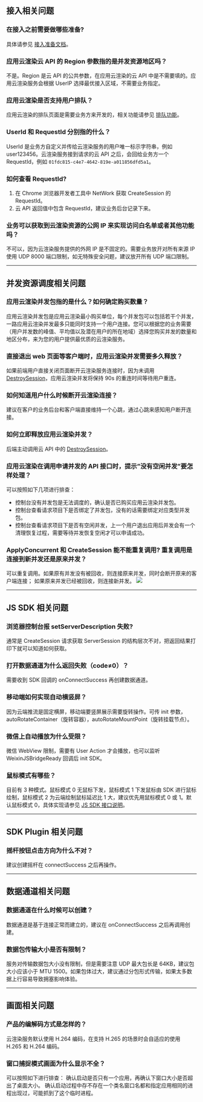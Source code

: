 ## 接入相关问题
### 在接入之前需要做哪些准备?
具体请参见 [接入准备文档](https://cloud.tencent.com/document/product/1547/72169)。

### 应用云渲染云 API 的 Region 参数指的是并发资源地区吗？
不是。Region 是云 API 的公共参数，在应用云渲染的云 API 中是不需要填的。应用云渲染服务会根据 UserIP 选择最优接入区域，不需要业务指定。

### 应用云渲染是否支持用户排队？
应用云渲染的排队页面是需要业务方来开发的，相关功能请参见 [排队功能](https://cloud.tencent.com/document/product/1162/56339)。

### UserId 和 RequestId 分别指的什么？
UserId 是业务方自定义并传给云渲染服务的用户唯一标示字符串，例如 user123456。云渲染服务接到请求的云 API 之后，会回给业务方一个 RequestId，例如 `01fdc815-c4e7-4642-819e-a011856dfd5a1`。

### 如何查看 RequestId?
1. 在 Chrome 浏览器开发者工具中 NetWork 获取 CreateSession 的 RequestId。
2. 云 API 返回值中包含 RequestId，建议业务后台记录下来。

### 业务可以获取到云渲染资源的公网 IP 来实现访问白名单或者其他功能吗？
不可以，因为云渲染服务提供的外网 IP 是不固定的。需要业务放开对所有来源 IP 使用 UDP 8000 端口限制，如无特殊安全问题，建议放开所有 UDP 端口限制。

---
## 并发资源调度相关问题
### 应用云渲染并发包指的是什么？如何确定购买数量？
应用云渲染并发包是应用云渲染最小购买单位，每个并发包可以包括若干个并发，一路应用云渲染并发最多只能同时支持一个用户连接。您可以根据您的业务需要（用户并发数的峰值、平均值以及潜在用户的所在地域）选择您购买并发的数量和地区分布，来为您的用户提供最优质的云渲染服务。

### 直接退出 web 页面等客户端时，应用云渲染并发需要多久释放？
如果前端用户直接关闭页面断开云渲染服务连接时，因为未调用 [DestroySession](https://cloud.tencent.com/document/product/1547/72812)，应用云渲染并发将保持 90s 的重连时间等待用户重连。

### 如何知道用户什么时候断开云渲染连接？
建议在客户的业务后台和客户端直接维持一个心跳，通过心跳来感知用户断开连接。

### 如何立即释放应用云渲染并发？
后端主动调用云 API 中的 [DestroySession](https://cloud.tencent.com/document/product/1547/72812)。

### 应用云渲染在调用申请并发的 API 接口时，提示”没有空闲并发”要怎样处理？
可以按照如下几项进行排查：
- 控制台没有并发包是无法调度的，确认是否已购买应用云渲染并发包。
- 控制台查看请求项目下是否绑定了并发包，没有的话需要绑定对应类型并发包。
- 控制台查看请求项目下是否有空闲并发，上一个用户退出应用后并发会有一个清理恢复过程，需要等待并发恢复空闲才可以申请成功。

### ApplyConcurrent 和 CreateSession 能不能重复调用? 重复调用是连接到新并发还是原来并发？
可以重复调用。如果原有并发没有被回收，则连接原来并发，同时会断开原来的客户端连接； 如果原来并发已经被回收，则连接新并发。
![](https://qcloudimg.tencent-cloud.cn/raw/0366de95821633f5f3aea04a8e84795d.png)

---
## JS SDK 相关问题
### 浏览器控制台报 setServerDescription 失败?
通常是 CreateSession 请求获取 ServerSession 的结构层次不对，把返回结果打印下就可以知道如何获取。 

### 打开数据通道为什么返回失败（code≠0）？
需要收到 SDK 回调的 onConnectSuccess 再创建数据通道。

### 移动端如何实现自动横竖屏？
因为云端推流是固定横屏，移动端要竖屏展示需要旋转操作。可传 init 参数，autoRotateContainer（旋转容器），autoRotateMountPoint（旋转挂载节点）。

### 微信上自动播放为什么受限？
微信 WebView 限制，需要有 User Action 才会播放，也可以监听 WeixinJSBridgeReady 回调后 init SDK。

### 鼠标模式有哪些？
目前有 3 种模式。鼠标模式 0 无鼠标下发，鼠标模式 1 下发鼠标由 SDK 进行鼠标绘制，鼠标模式 2 为云端绘制鼠标延迟比 1 大，建议优先用鼠标模式 0 或 1。默认鼠标模式 0，具体实现请参见 [JS SDK 接口说明](https://cloud.tencent.com/document/product/1547/72694)。

---
## SDK Plugin 相关问题
### 摇杆按钮点击方向为什么不对？
建议创建摇杆在 connectSuccess 之后再操作。

---
## 数据通道相关问题
### 数据通道在什么时候可以创建？
数据通道是基于连接正常而建立的，建议在 onConnectSuccess 之后再调用创建。

### 数据包传输大小是否有限制？
服务对传输数据包大小没有限制，但是需要注意 UDP 最大包长是 64KB，建议包大小应该小于 MTU 1500。如果包体过大，建议通过分包形式传输，如果太多数据上行容易导致拥塞影响体验。

---
## 画面相关问题
### 产品的编解码方式是怎样的？
云渲染服务默认使用 H.264 编码，在支持 H.265 的场景时会自适应的使用 H.265 和 H.264 编码。

### 窗口捕捉模式画面为什么显示不全？
可以按照如下进行排查：
确认启动是否只有一个应用，再确认下窗口大小是否超出了桌面大小。
确认启动过程中存不存在一个类名窗口名都和指定应用相同的进程出现过，可能抓到了这个临时进程。
